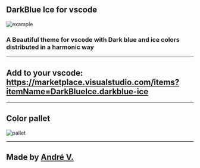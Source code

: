 ## DarkBlue Ice for vscode
![example](https://cdn.discordapp.com/attachments/774302890142597160/863766877359833148/unknown.png)
### A Beautiful theme for vscode with Dark blue and ice colors distributed in a harmonic way

---

## Add to your vscode: https://marketplace.visualstudio.com/items?itemName=DarkBlueIce.darkblue-ice

---

## Color pallet
![pallet](https://cdn.discordapp.com/attachments/774302890142597160/863791751461994496/unknown.png)

---

## Made by [André V.](https://github.com/Dedsd)